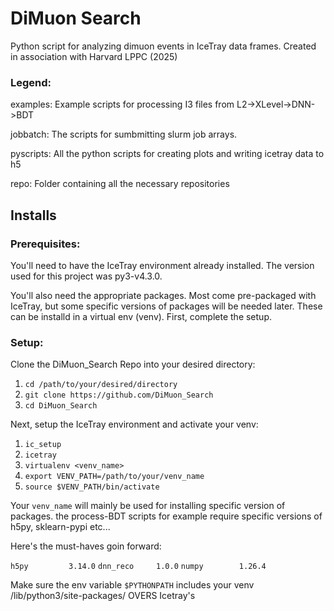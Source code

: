 # DiMuon Search

Python script for analyzing dimuon events in IceTray data frames.
Created in association with Harvard LPPC (2025)

### Legend:

examples: Example scripts for processing I3 files from L2->XLevel->DNN->BDT

jobbatch: The scripts for sumbmitting slurm job arrays.

pyscripts: All the python scripts for creating plots and writing icetray data to h5

repo: Folder containing all the necessary repositories

## Installs

### Prerequisites:

You'll need to have the IceTray environment already installed.
The version used for this project was py3-v4.3.0.

You'll also need the appropriate packages. Most come pre-packaged with IceTray, but some
specific versions of packages will be needed later. These can be installd in a virtual env (venv).
First, complete the setup.

### Setup:

Clone the DiMuon_Search Repo into your desired directory:

1. `cd /path/to/your/desired/directory`
2. `git clone https://github.com/DiMuon_Search`
3. `cd DiMuon_Search`

Next, setup the IceTray environment and activate your venv:

1. `ic_setup`
2. `icetray`
6. `virtualenv <venv_name>`
7. `export VENV_PATH=/path/to/your/venv_name`
8. `source $VENV_PATH/bin/activate`

Your `venv_name` will mainly be used for installing specific version of packages. the process-BDT scripts for example
require specific versions of h5py, sklearn-pypi etc...

Here's the must-haves goin forward:

`h5py         3.14.0`
`dnn_reco     1.0.0`
`numpy        1.26.4`

Make sure the env variable `$PYTHONPATH` includes your venv /lib/python3/site-packages/ OVERS Icetray's



